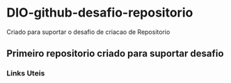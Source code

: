 # DIO-github-desafio-repositorio
Criado para suportar o desafio de criacao de Repositorio
## Primeiro repositorio criado para suportar desafio
###
### Links Uteis
